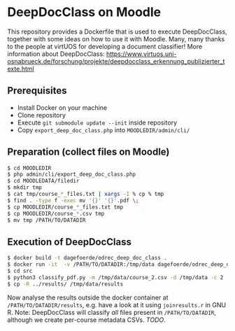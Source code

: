 # DeepDocClass on Moodle

This repository provides a Dockerfile that is used to execute DeepDocClass, together with some ideas on how to use it with Moodle. Many, many thanks to the people at virtUOS for developing a document classifier!
More information about DeepDocClass: 
https://www.virtuos.uni-osnabrueck.de/forschung/projekte/deepdocclass_erkennung_publizierter_texte.html


## Prerequisites

* Install Docker on your machine
* Clone repository
* Execute `git submodule update --init` inside repository
* Copy `export_deep_doc_class.php` into `MOODLEDIR/admin/cli/`

## Preparation (collect files on Moodle)
```bash
$ cd MOODLEDIR
$ php admin/cli/export_deep_doc_class.php
$ cd MOODLEDATA/filedir
$ mkdir tmp
$ cat tmp/course_*_files.txt | xargs -I % cp % tmp
$ find . -type f -exec mv '{}' '{}'.pdf \;
$ cp MOODLEDIR/course_*_files.txt tmp
$ cp MOODLEDIR/course_*.csv tmp
$ mv tmp /PATH/TO/DATADIR
```

## Execution of DeepDocClass
```bash
$ docker build -t dagefoerde/odrec_deep_doc_class .
$ docker run -it  -v /PATH/TO/DATADIR:/tmp/data dagefoerde/odrec_deep_doc_class:latest /bin/bash 
$ cd src
$ python3 classify_pdf.py -m /tmp/data/course_2.csv -d /tmp/data -c 2
$ cp -R ../results/ /tmp/data/results
```

Now analyse the results outside the docker container at `/PATH/TO/DATADIR/results`, e.g. have a look at it  using `joinresults.r` in GNU R. Note: DeepDocClass will classify *all* files present in `/PATH/TO/DATADIR`, although we create per-course metadata CSVs. *TODO*.


